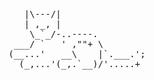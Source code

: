 <pre>
   |\---/|
   | ,_, |
    \_`_/-..----.
 ___/ `   ' ,""+ \
(__...'   __\    |`.___.';
  (_,...'(_,.`__)/'.....+
<pre>
